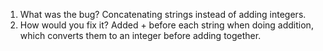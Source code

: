 1. What was the bug? Concatenating strings instead of adding integers.
2. How would you fix it? Added + before each string when doing addition, which converts them to an integer before adding together.
